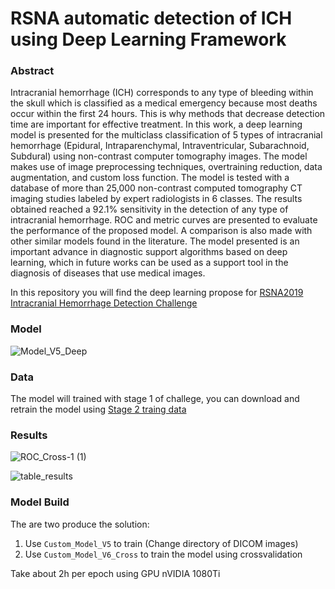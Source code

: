 # RSNA automatic detection of ICH using Deep Learning Framework

### Abstract
Intracranial hemorrhage (ICH) corresponds to any type of bleeding within the skull which is classified as a medical emergency because most deaths occur within the first 24 hours. This is why methods that decrease detection time are important for effective treatment.
In this work, a deep learning model is presented for the multiclass classification of 5 types of intracranial hemorrhage (Epidural, Intraparenchymal, Intraventricular, Subarachnoid, Subdural) using non-contrast computer tomography images. The model makes use of image preprocessing techniques, overtraining reduction, data augmentation, and custom loss function. The model is tested with a database of more than 25,000 non-contrast computed tomography CT imaging studies labeled by expert radiologists in 6 classes.
The results obtained reached a 92.1\% sensitivity in the detection of any type of intracranial hemorrhage. ROC and metric curves are presented to evaluate the performance of the proposed model. A comparison is also made with other similar models found in the literature. The model presented is an important advance in diagnostic support algorithms based on deep learning, which in future works can be used as a support tool in the diagnosis of diseases that use medical images.

In this repository you will find the deep learning propose for [RSNA2019 Intracranial Hemorrhage Detection Challenge](https://www.kaggle.com/c/rsna-intracranial-hemorrhage-detection/overview)

### Model

![Model_V5_Deep](https://user-images.githubusercontent.com/41757003/118171002-c26b3800-b3f8-11eb-937e-4458383c1430.png)


### Data

The model will trained with stage 1 of challege, you can download and retrain the model using [Stage 2 traing data](https://www.kaggle.com/c/rsna-intracranial-hemorrhage-detection/data)

### Results

![ROC_Cross-1 (1)](https://user-images.githubusercontent.com/41757003/118172510-75886100-b3fa-11eb-8e14-89f34cffc446.png)

![table_results](https://user-images.githubusercontent.com/41757003/118172788-c13b0a80-b3fa-11eb-9e0d-744ce8c0143a.PNG)

### Model Build
The are two produce the solution:

1. Use `Custom_Model_V5` to train (Change directory of DICOM images)
2. Use `Custom_Model_V6_Cross` to train the model using crossvalidation


Take about 2h per epoch using GPU nVIDIA 1080Ti
